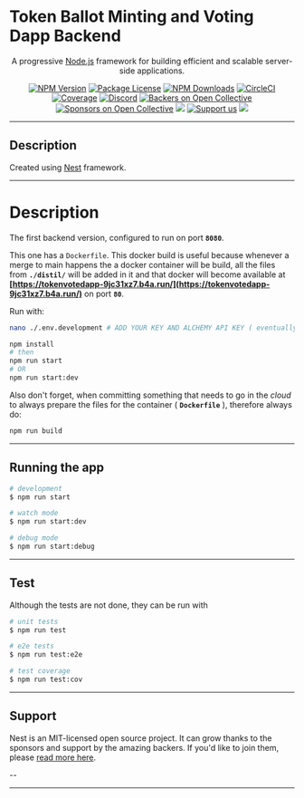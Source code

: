# Token Ballot Minting and Voting Dapp Backend

[circleci-image]: https://img.shields.io/circleci/build/github/nestjs/nest/master?token=abc123def456
[circleci-url]: https://circleci.com/gh/nestjs/nest

  <p align="center">A progressive <a href="http://nodejs.org" target="_blank">Node.js</a> framework for building efficient and scalable server-side applications.</p>
    <p align="center">
<a href="https://www.npmjs.com/~nestjscore" target="_blank"><img src="https://img.shields.io/npm/v/@nestjs/core.svg" alt="NPM Version" /></a>
<a href="https://www.npmjs.com/~nestjscore" target="_blank"><img src="https://img.shields.io/npm/l/@nestjs/core.svg" alt="Package License" /></a>
<a href="https://www.npmjs.com/~nestjscore" target="_blank"><img src="https://img.shields.io/npm/dm/@nestjs/common.svg" alt="NPM Downloads" /></a>
<a href="https://circleci.com/gh/nestjs/nest" target="_blank"><img src="https://img.shields.io/circleci/build/github/nestjs/nest/master" alt="CircleCI" /></a>
<a href="https://coveralls.io/github/nestjs/nest?branch=master" target="_blank"><img src="https://coveralls.io/repos/github/nestjs/nest/badge.svg?branch=master#9" alt="Coverage" /></a>
<a href="https://discord.gg/G7Qnnhy" target="_blank"><img src="https://img.shields.io/badge/discord-online-brightgreen.svg" alt="Discord"/></a>
<a href="https://opencollective.com/nest#backer" target="_blank"><img src="https://opencollective.com/nest/backers/badge.svg" alt="Backers on Open Collective" /></a>
<a href="https://opencollective.com/nest#sponsor" target="_blank"><img src="https://opencollective.com/nest/sponsors/badge.svg" alt="Sponsors on Open Collective" /></a>
  <a href="https://paypal.me/kamilmysliwiec" target="_blank"><img src="https://img.shields.io/badge/Donate-PayPal-ff3f59.svg"/></a>
    <a href="https://opencollective.com/nest#sponsor"  target="_blank"><img src="https://img.shields.io/badge/Support%20us-Open%20Collective-41B883.svg" alt="Support us"></a>
  <a href="https://twitter.com/nestframework" target="_blank"><img src="https://img.shields.io/twitter/follow/nestframework.svg?style=social&label=Follow"></a>
</p>
<!--[![Backers on Open Collective](https://opencollective.com/nest/backers/badge.svg)](https://opencollective.com/nest#backer)
[![Sponsors on Open Collective](https://opencollective.com/nest/sponsors/badge.svg)](https://opencollective.com/nest#sponsor)-->

---

## Description

Created using [Nest](https://github.com/nestjs/nest) framework.

---

# Description

The first backend version, configured to run on port **`8080`**.

This one has a `Dockerfile`. This docker build is useful because whenever a merge to main happens the a docker container will be build, all the files from **`./distil/`** will be added in it and that docker will become available at **[https://tokenvotedapp-9jc31xz7.b4a.run/](https://tokenvotedapp-9jc31xz7.b4a.run/)** on port **`80`**.

Run with:

```sh
nano ./.env.development # ADD YOUR KEY AND ALCHEMY API KEY ( eventually edit .env as well and add your own contract )
```

```sh
npm install
# then
npm run start
# OR
npm run start:dev
```

Also don't forget, when committing something that needs to go in the _cloud_ to always prepare the files for the container ( **`Dockerfile`** ), therefore always do:

```sh
npm run build
```

---

## Running the app

```bash
# development
$ npm run start

# watch mode
$ npm run start:dev

# debug mode
$ npm run start:debug
```

---

## Test

Although the tests are not done, they can be run with

```bash
# unit tests
$ npm run test

# e2e tests
$ npm run test:e2e

# test coverage
$ npm run test:cov
```

---

## Support

Nest is an MIT-licensed open source project. It can grow thanks to the sponsors and support by the amazing backers. If you'd like to join them, please [read more here](https://docs.nestjs.com/support).

--

---
